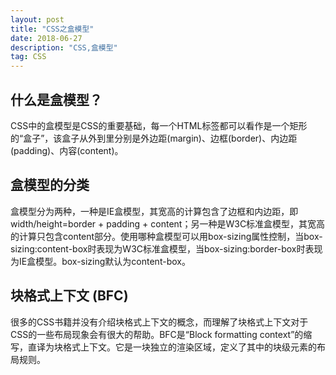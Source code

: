 ```yaml
---
layout: post
title: "CSS之盒模型"
date: 2018-06-27 
description: "CSS,盒模型"
tag: CSS
---   
```


## 什么是盒模型？

CSS中的盒模型是CSS的重要基础，每一个HTML标签都可以看作是一个矩形的“盒子”，该盒子从外到里分别是外边距(margin)、边框(border)、内边距(padding)、内容(content)。

## 盒模型的分类

盒模型分为两种，一种是IE盒模型，其宽高的计算包含了边框和内边距，即 width/height=border + padding + content；另一种是W3C标准盒模型，其宽高的计算只包含content部分。使用哪种盒模型可以用box-sizing属性控制，当box-sizing:content-box时表现为W3C标准盒模型，当box-sizing:border-box时表现为IE盒模型。box-sizing默认为content-box。

## 块格式上下文 (BFC)

很多的CSS书籍并没有介绍块格式上下文的概念，而理解了块格式上下文对于CSS的一些布局现象会有很大的帮助。BFC是“Block formatting context”的缩写，直译为块格式上下文。它是一块独立的渲染区域，定义了其中的块级元素的布局规则。